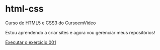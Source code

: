 # html-css
Curso de HTML5 e CSS3 do CursoemVideo 

Estou aprendendo a criar sites e agora vou gerenciar meus repositórios!

<a href="https://vailogo007.github.io/html-css/exercicios/M%C3%B3dulo%201/ex001_primeiro_c%C3%B3d/index.html">Executar o exercício 001</a>